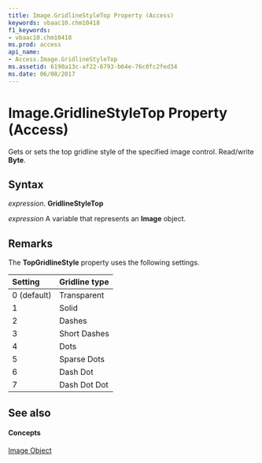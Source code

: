 ```yaml
---
title: Image.GridlineStyleTop Property (Access)
keywords: vbaac10.chm10418
f1_keywords:
- vbaac10.chm10418
ms.prod: access
api_name:
- Access.Image.GridlineStyleTop
ms.assetid: 6190a13c-af22-6793-b64e-76c0fc2fed34
ms.date: 06/08/2017
---
```



# Image.GridlineStyleTop Property (Access)

Gets or sets the top gridline style of the specified image control. Read/write **Byte**.


## Syntax

 _expression_. **GridlineStyleTop**

 _expression_ A variable that represents an **Image** object.


## Remarks

The **TopGridlineStyle** property uses the following settings.



|**Setting**|**Gridline type**|
|:-----|:-----|
|0 (default)|Transparent|
|1|Solid|
|2|Dashes|
|3|Short Dashes|
|4|Dots|
|5|Sparse Dots|
|6|Dash Dot|
|7|Dash Dot Dot|

## See also


#### Concepts


[Image Object](image-object-access.md)

